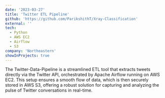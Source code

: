 ```yaml
---
date: '2023-03-27'
title: 'Twitter ETL Pipeline'
github: 'https://github.com/ParikshithT/Xray-Classification'
external: ''
tech:
  - Python
  - AWS EC2
  - Airflow
  - S3
company: 'Northeastern'
showInProjects: true
---
```


The Twitter-Data-Pipeline is a streamlined ETL tool that extracts tweets directly via the Twitter API, orchestrated by Apache Airflow running on AWS EC2. This setup ensures a smooth flow of data, which is then securely stored in AWS S3, offering a robust solution for capturing and analyzing the pulse of Twitter conversations in real-time.
